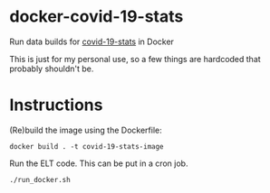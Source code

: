 
# docker-covid-19-stats

Run data builds for [covid-19-stats](https://github.com/codeforkjeff/covid-19-stats) in Docker

This is just for my personal use, so a few things are hardcoded that probably shouldn't be.

# Instructions

(Re)build the image using the Dockerfile:

```
docker build . -t covid-19-stats-image
```

Run the ELT code. This can be put in a cron job.

```
./run_docker.sh
```
